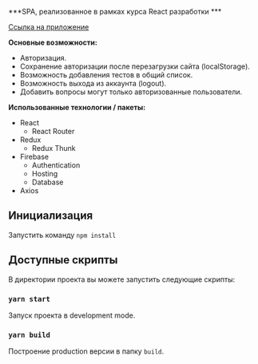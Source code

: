 ***SPA, реализованное в рамках курса React разработки ***  

[Ссылка на приложение](https://react-quiz-d5af3.web.app)  

__Основные возможности:__  

+ Авторизация.
+ Сохранение авторизации после перезагрузки сайта (localStorage).
+ Возможность добавления тестов в общий список.
+ Возможность выхода из аккаунта (logout).
+ Добавить вопросы могут только авторизованные пользователи.

**Использованные технологии / пакеты:**  

- React
    - React Router
- Redux
    - Redux Thunk
- Firebase
    - Authentication
    - Hosting
    - Database
- Axios

## Инициализация  

Запустить команду `npm install`  

## Доступные скрипты  

В директории проекта вы можете запустить следующие скрипты:  

### `yarn start`  

Запуск проекта в development mode.<br />  

### `yarn build`  

Построение production версии в папку `build`.<br />  
